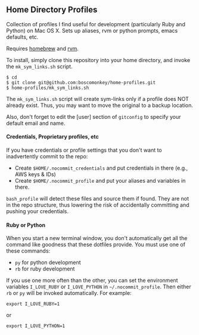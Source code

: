 ## Home Directory Profiles ##

Collection of profiles I find useful for development (particularly Ruby and Python) on Mac OS X.  Sets up aliases, rvm or python prompts, emacs defaults, etc.

Requires [homebrew](https://brew.sh/) and [rvm](https://rvm.io/).

To install, simply clone this repository into your home directory, and invoke the `mk_sym_links.sh` script.

    $ cd
    $ git clone git@github.com:boscomonkey/home-profiles.git
    $ home-profiles/mk_sym_links.sh

The `mk_sym_links.sh` script will create sym-links only if a profile does NOT already exist.  Thus, you may want to move the original to a backup location.

Also, don't forget to edit the [user] section of `gitconfig` to specify your default email and name.


#### Credentials, Proprietary profiles, etc ####

If you have credentials or profile settings that you don't want to inadvertently commit to the repo:

* Create `$HOME/.nocommit_credentials` and put credentials in there (e.g., AWS keys & IDs)
* Create `$HOME/.nocommit_profile` and put your aliases and variables in there.

`bash_profile` will detect these files and source them if found. They are not in the repo structure, thus lowering the risk of accidentally committing and pushing your credentials.


#### Ruby or Python ####

When you start a new terminal window, you don't automatically get all the command like goodness that these dotfiles provide. You must use one of these commands:

* `py` for python development
* `rb` for ruby development

If you use one more often than the other, you can set the environment variables `I_LOVE_RUBY` or `I_LOVE_PYTHON` in `~/.nocommit_profile`. Then either `rb` or `py` will be invoked automatically. For example:

    export I_LOVE_RUBY=1

or

    export I_LOVE_PYTHON=1

